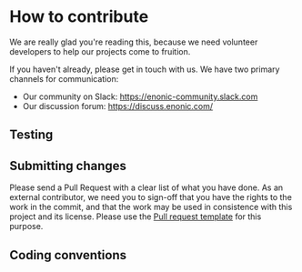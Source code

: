 # How to contribute
We are really glad you're reading this, because we need volunteer developers to help our projects come to fruition.

If you haven't already, please get in touch with us.  We have two primary channels for communication:
* Our community on Slack: https://enonic-community.slack.com
* Our discussion forum: https://discuss.enonic.com/

## Testing

## Submitting changes

Please send a Pull Request with a clear list of what you have done.  As an external contributor, we need you to sign-off that you have the rights to the work in the commit, and that the work may be used in consistence with this project and its license.  Please use the [Pull request template](./pull_request_template.md) for this purpose.

## Coding conventions

